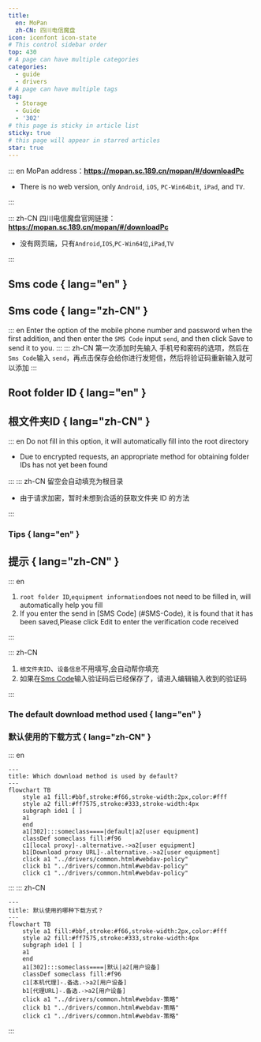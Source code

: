 ```yaml
---
title:
  en: MoPan
  zh-CN: 四川电信魔盘
icon: iconfont icon-state
# This control sidebar order
top: 430
# A page can have multiple categories
categories:
  - guide
  - drivers
# A page can have multiple tags
tag:
  - Storage
  - Guide
  - '302'
# this page is sticky in article list
sticky: true
# this page will appear in starred articles
star: true
---
```


<!--@include: @/snippets/reverse-tip.md-->

::: en
MoPan address：**https://mopan.sc.189.cn/mopan/#/downloadPc**

- There is no web version, only `Android`, `iOS`, `PC-Win64bit`, `iPad`, and `TV`.

:::

::: zh-CN
四川电信魔盘官网链接：**https://mopan.sc.189.cn/mopan/#/downloadPc**

- 没有网页端，只有`Android`,`IOS`,`PC-Win64位`,`iPad`,`TV`

:::

## Sms code { lang="en" }

## Sms code { lang="zh-CN" }

::: en
Enter the option of the mobile phone number and password when the first addition, and then enter the `SMS Code` input `send`, and then click Save to send it to you.
:::
::: zh-CN
第一次添加时先输入 手机号和密码的选项，然后在`Sms Code`输入 `send`，再点击保存会给你进行发短信，然后将验证码重新输入就可以添加
:::

## Root folder ID { lang="en" }

## 根文件夹ID { lang="zh-CN" }

::: en
Do not fill in this option, it will automatically fill into the root directory

- Due to encrypted requests, an appropriate method for obtaining folder IDs has not yet been found

:::
::: zh-CN
留空会自动填充为根目录

- 由于请求加密，暂时未想到合适的获取文件夹 ID 的方法

:::

### Tips { lang="en" }

## 提示 { lang="zh-CN" }

::: en

1. `root folder ID`,`equipment information`does not need to be filled in, will automatically help you fill
2. If you enter the send in [SMS Code] (#SMS-Code), it is found that it has been saved,Please click Edit to enter the verification code received

:::

::: zh-CN

1. `根文件夹ID`、`设备信息`不用填写,会自动帮你填充
2. 如果在[Sms Code](#sms-code)输入验证码后已经保存了，请进入编辑输入收到的验证码

:::

### The default download method used { lang="en" }

### 默认使用的下载方式 { lang="zh-CN" }

::: en

```mermaid
---
title: Which download method is used by default?
---
flowchart TB
    style a1 fill:#bbf,stroke:#f66,stroke-width:2px,color:#fff
    style a2 fill:#ff7575,stroke:#333,stroke-width:4px
    subgraph ide1 [ ]
    a1
    end
    a1[302]:::someclass====|default|a2[user equipment]
    classDef someclass fill:#f96
    c1[local proxy]-.alternative.->a2[user equipment]
    b1[Download proxy URL]-.alternative.->a2[user equipment]
    click a1 "../drivers/common.html#webdav-policy"
    click b1 "../drivers/common.html#webdav-policy"
    click c1 "../drivers/common.html#webdav-policy"
```

:::
::: zh-CN

```mermaid
---
title: 默认使用的哪种下载方式？
---
flowchart TB
    style a1 fill:#bbf,stroke:#f66,stroke-width:2px,color:#fff
    style a2 fill:#ff7575,stroke:#333,stroke-width:4px
    subgraph ide1 [ ]
    a1
    end
    a1[302]:::someclass====|默认|a2[用户设备]
    classDef someclass fill:#f96
    c1[本机代理]-.备选.->a2[用户设备]
    b1[代理URL]-.备选.->a2[用户设备]
    click a1 "../drivers/common.html#webdav-策略"
    click b1 "../drivers/common.html#webdav-策略"
    click c1 "../drivers/common.html#webdav-策略"
```

:::
